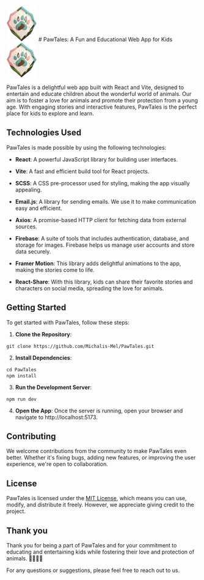 <img src="./public/pawLogo.png" alt="PawTales Logo" width="80" > # PawTales: A Fun and Educational Web App for Kids <img src="./public/pawLogo.png" alt="PawTales Logo" width="80" >



PawTales is a delightful web app built with React and Vite, designed to entertain and educate children about the wonderful world of animals. Our aim is to foster a love for animals and promote their protection from a young age. With engaging stories and interactive features, PawTales is the perfect place for kids to explore and learn.

## Technologies Used

PawTales is made possible by using the following technologies:

- **React**: A powerful JavaScript library for building user interfaces.

- **Vite**: A fast and efficient build tool for React projects.

- **SCSS**: A CSS pre-processor used for styling, making the app visually appealing.

- **Email.js**: A library for sending emails. We use it to make communication easy and efficient.

- **Axios**: A promise-based HTTP client for fetching data from external sources.

- **Firebase**: A suite of tools that includes authentication, database, and storage for images. Firebase helps us manage user accounts and store data securely.

- **Framer Motion**: This library adds delightful animations to the app, making the stories come to life.

- **React-Share**: With this library, kids can share their favorite stories and characters on social media, spreading the love for animals.

## Getting Started

To get started with PawTales, follow these steps:

1. **Clone the Repository**:
```
git clone https://github.com/Michalis-Mel/PawTales.git
```

2. **Install Dependencies**:
```
cd PawTales
npm install
```

3. **Run the Development Server**:

```
npm run dev
```

4. **Open the App**:
   Once the server is running, open your browser and navigate to http://localhost:5173.

## Contributing

We welcome contributions from the community to make PawTales even better. Whether it's fixing bugs, adding new features, or improving the user experience, we're open to collaboration.

## License

PawTales is licensed under the <a href="https://github.com/Michalis-Mel/PawTales/blob/main/LICENSE">MIT License</a>, which means you can use, modify, and distribute it freely. However, we appreciate giving credit to the project.

## Thank you

Thank you for being a part of PawTales and for your commitment to educating and entertaining kids while fostering their love and protection of animals. 🐶🐱🐰🦁

For any questions or suggestions, please feel free to reach out to us.

